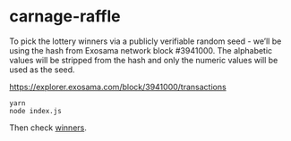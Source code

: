 # carnage-raffle

To pick the lottery winners via a publicly verifiable random seed - we’ll be using the hash from Exosama network block #3941000. The alphabetic values will be stripped from the hash and only the numeric values will be used as the seed.

https://explorer.exosama.com/block/3941000/transactions

```
yarn
node index.js
```

Then check [winners](./winners.json).
